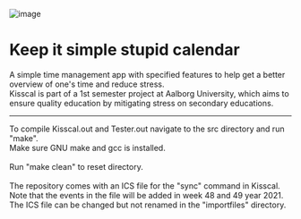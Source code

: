 ![image](https://user-images.githubusercontent.com/41169797/145729180-e72287f2-6698-4746-88ce-1da9728d4b42.png)
# Keep it simple stupid calendar

A simple time management app with specified features to help get a better overview of one's time and reduce stress.
<br>
Kisscal is part of a 1st semester project at Aalborg University, which aims to ensure quality education by mitigating stress on secondary educations.

---

To compile Kisscal.out and Tester.out navigate to the src directory and run "make".<br>
Make sure GNU make and gcc is installed.<br>
<br>
Run "make clean" to reset directory.<br>
<br>
The repository comes with an ICS file for the "sync" command in Kisscal.<br>
Note that the events in the file will be added in week 48 and 49 year 2021.<br>
The ICS file can be changed but not renamed in the "importfiles" directory.

